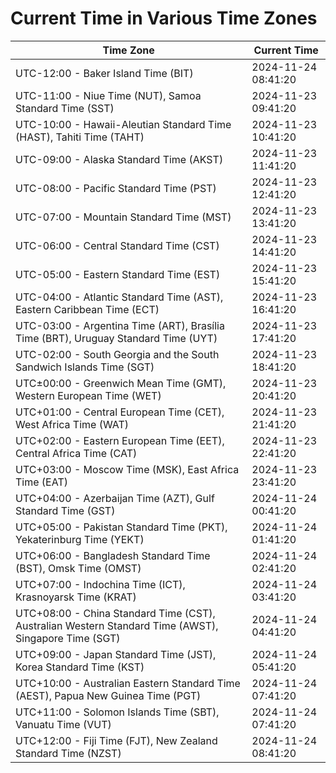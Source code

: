 # Current Time in Various Time Zones

| Time Zone | Current Time |
|-----------|--------------|
| UTC-12:00 - Baker Island Time (BIT) | 2024-11-24 08:41:20 |
| UTC-11:00 - Niue Time (NUT), Samoa Standard Time (SST) | 2024-11-23 09:41:20 |
| UTC-10:00 - Hawaii-Aleutian Standard Time (HAST), Tahiti Time (TAHT) | 2024-11-23 10:41:20 |
| UTC-09:00 - Alaska Standard Time (AKST) | 2024-11-23 11:41:20 |
| UTC-08:00 - Pacific Standard Time (PST) | 2024-11-23 12:41:20 |
| UTC-07:00 - Mountain Standard Time (MST) | 2024-11-23 13:41:20 |
| UTC-06:00 - Central Standard Time (CST) | 2024-11-23 14:41:20 |
| UTC-05:00 - Eastern Standard Time (EST) | 2024-11-23 15:41:20 |
| UTC-04:00 - Atlantic Standard Time (AST), Eastern Caribbean Time (ECT) | 2024-11-23 16:41:20 |
| UTC-03:00 - Argentina Time (ART), Brasília Time (BRT), Uruguay Standard Time (UYT) | 2024-11-23 17:41:20 |
| UTC-02:00 - South Georgia and the South Sandwich Islands Time (SGT) | 2024-11-23 18:41:20 |
| UTC±00:00 - Greenwich Mean Time (GMT), Western European Time (WET) | 2024-11-23 20:41:20 |
| UTC+01:00 - Central European Time (CET), West Africa Time (WAT) | 2024-11-23 21:41:20 |
| UTC+02:00 - Eastern European Time (EET), Central Africa Time (CAT) | 2024-11-23 22:41:20 |
| UTC+03:00 - Moscow Time (MSK), East Africa Time (EAT) | 2024-11-23 23:41:20 |
| UTC+04:00 - Azerbaijan Time (AZT), Gulf Standard Time (GST) | 2024-11-24 00:41:20 |
| UTC+05:00 - Pakistan Standard Time (PKT), Yekaterinburg Time (YEKT) | 2024-11-24 01:41:20 |
| UTC+06:00 - Bangladesh Standard Time (BST), Omsk Time (OMST) | 2024-11-24 02:41:20 |
| UTC+07:00 - Indochina Time (ICT), Krasnoyarsk Time (KRAT) | 2024-11-24 03:41:20 |
| UTC+08:00 - China Standard Time (CST), Australian Western Standard Time (AWST), Singapore Time (SGT) | 2024-11-24 04:41:20 |
| UTC+09:00 - Japan Standard Time (JST), Korea Standard Time (KST) | 2024-11-24 05:41:20 |
| UTC+10:00 - Australian Eastern Standard Time (AEST), Papua New Guinea Time (PGT) | 2024-11-24 07:41:20 |
| UTC+11:00 - Solomon Islands Time (SBT), Vanuatu Time (VUT) | 2024-11-24 07:41:20 |
| UTC+12:00 - Fiji Time (FJT), New Zealand Standard Time (NZST) | 2024-11-24 08:41:20 |
